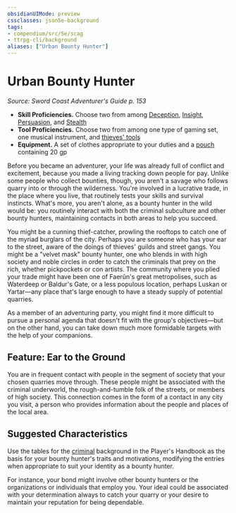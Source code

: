 ```yaml
---
obsidianUIMode: preview
cssclasses: json5e-background
tags:
- compendium/src/5e/scag
- ttrpg-cli/background
aliases: ["Urban Bounty Hunter"]
---
```

# Urban Bounty Hunter
*Source: Sword Coast Adventurer's Guide p. 153*  

- **Skill Proficiencies.** Choose two from among [Deception](/compendium/rules/skills.md#Deception), [Insight](/compendium/rules/skills.md#Insight), [Persuasion](/compendium/rules/skills.md#Persuasion), and [Stealth](/compendium/rules/skills.md#Stealth)  
- **Tool Proficiencies.** Choose two from among one type of gaming set, one musical instrument, and [thieves' tools](compendium/items/thieves-tools.md)  
- **Equipment.** A set of clothes appropriate to your duties and a [pouch](compendium/items/pouch.md) containing 20 gp  

Before you became an adventurer, your life was already full of conflict and excitement, because you made a living tracking down people for pay. Unlike some people who collect bounties, though, you aren't a savage who follows quarry into or through the wilderness. You're involved in a lucrative trade, in the place where you live, that routinely tests your skills and survival instincts. What's more, you aren't alone, as a bounty hunter in the wild would be: you routinely interact with both the criminal subculture and other bounty hunters, maintaining contacts in both areas to help you succeed.

You might be a cunning thief-catcher, prowling the rooftops to catch one of the myriad burglars of the city. Perhaps you are someone who has your ear to the street, aware of the doings of thieves' guilds and street gangs. You might be a "velvet mask" bounty hunter, one who blends in with high society and noble circles in order to catch the criminals that prey on the rich, whether pickpockets or con artists. The community where you plied your trade might have been one of Faerûn's great metropolises, such as Waterdeep or Baldur's Gate, or a less populous location, perhaps Luskan or Yartar—any place that's large enough to have a steady supply of potential quarries.

As a member of an adventuring party, you might find it more difficult to pursue a personal agenda that doesn't fit with the group's objectives—but on the other hand, you can take down much more formidable targets with the help of your companions.

## Feature: Ear to the Ground

You are in frequent contact with people in the segment of society that your chosen quarries move through. These people might be associated with the criminal underworld, the rough-and-tumble folk of the streets, or members of high society. This connection comes in the form of a contact in any city you visit, a person who provides information about the people and places of the local area.

## Suggested Characteristics

Use the tables for the [criminal](compendium/backgrounds/criminal.md) background in the Player's Handbook as the basis for your bounty hunter's traits and motivations, modifying the entries when appropriate to suit your identity as a bounty hunter.

For instance, your bond might involve other bounty hunters or the organizations or individuals that employ you. Your ideal could be associated with your determination always to catch your quarry or your desire to maintain your reputation for being dependable.